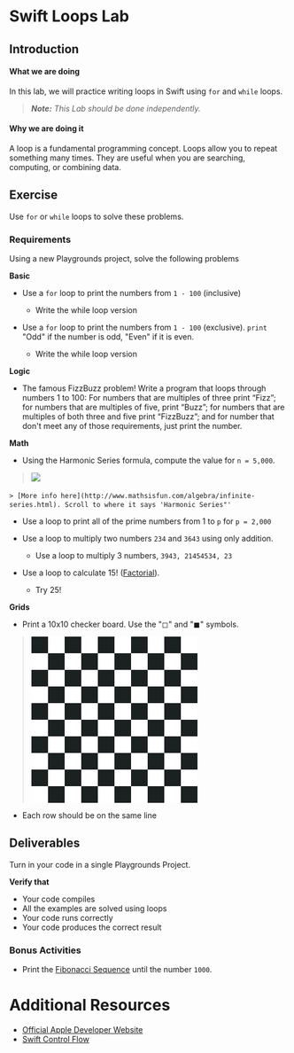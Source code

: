 # Swift Loops Lab

## Introduction

#### What we are doing

In this lab, we will practice writing loops in Swift using `for` and `while` loops.

> ***Note:*** _This Lab should be done independently._


#### Why we are doing it

A loop is a fundamental programming concept. Loops allow you to repeat something many times. They are useful when you are searching, computing, or combining data.

## Exercise

Use `for` or `while` loops to solve these problems.

### Requirements

Using a new Playgrounds project, solve the following problems

**Basic**

+ Use a `for` loop to print the numbers from `1 - 100` (inclusive)
    + Write the while loop version


+ Use a `for` loop to print the numbers from `1 - 100` (exclusive). `print` "Odd" if the number is odd, "Even" if it is even.
    + Write the while loop version


**Logic**
+ The famous FizzBuzz problem! Write a program that loops through numbers 1 to 100: For numbers that are multiples of three print “Fizz”; for numbers that are multiples of five, print “Buzz”; for numbers that are multiples of both three and five print “FizzBuzz”; and for number that don't meet any of those requirements, just print the number.


**Math**

+ Using the Harmonic Series formula, compute the value for `n = 5,000`.
>![](https://www3.ntu.edu.sg/home/ehchua/programming/java/images/ExerciseBasics_HarmonicSum.png)

    > [More info here](http://www.mathsisfun.com/algebra/infinite-series.html). Scroll to where it says 'Harmonic Series"'


+ Use a loop to print all of the prime numbers from 1 to `p` for `p = 2,000`

+ Use a loop to multiply two numbers `234` and `3643` using only addition.
    + Use a loop to multiply 3 numbers, `3943, 21454534, 23`

+ Use a loop to calculate 15! ([Factorial](https://www.mathsisfun.com/numbers/factorial.html)).
    + Try 25!

**Grids**

+ Print a 10x10 checker board. Use the "◻︎" and "◼︎" symbols.
> <img src="./assets/Checker-Board.png" width="300" align="center"> </img>
 + Each row should be on the same line

## Deliverables

Turn in your code in a single Playgrounds Project.


**Verify that**
+ Your code compiles
+ All the examples are solved using loops
+ Your code runs correctly
+ Your code produces the correct result


### Bonus Activities



+ Print the [Fibonacci Sequence](http://www.mathsisfun.com/numbers/fibonacci-sequence.html) until the number `1000`.


# Additional Resources

+ [Official Apple Developer Website](https://developer.apple.com/library/ios/navigation/)
+ [Swift Control Flow](https://developer.apple.com/library/ios/documentation/Swift/Conceptual/Swift_Programming_Language/ControlFlow.html#//apple_ref/doc/uid/TP40014097-CH9-ID120)
